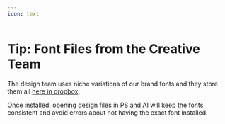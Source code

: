 ```yaml
---
icon: text
---
```


# Tip: Font Files from the Creative Team

The design team uses niche variations of our brand fonts and they store them all [here in dropbox](https://www.dropbox.com/scl/fo/4ow6bvx2iy3d5ptdhjbtk/AIb4jhyCT7tBXrWJkvvB71s?rlkey=k4ml9lponp282itqt4gx2xo16\&st=m8h04g7q\&dl=0).&#x20;

Once installed, opening design files in PS and AI will keep the fonts consistent and avoid errors about not having the exact font installed.
